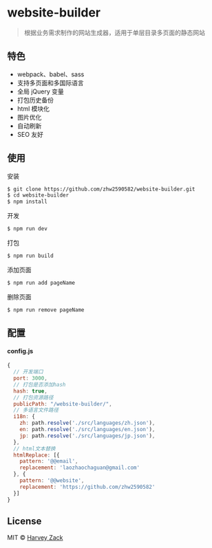 # website-builder

> 根据业务需求制作的网站生成器，适用于单层目录多页面的静态网站

## 特色

- webpack、babel、sass
- 支持多页面和多国际语言
- 全局 jQuery 变量
- 打包历史备份
- html 模块化
- 图片优化
- 自动刷新
- SEO 友好

## 使用

安装

```sh
$ git clone https://github.com/zhw2590582/website-builder.git
$ cd website-builder
$ npm install
```

开发

```sh
$ npm run dev
```

打包

```sh
$ npm run build
```

添加页面

```sh
$ npm run add pageName
```

删除页面

```sh
$ npm run remove pageName
```

## 配置

#### config.js

```js
{
  // 开发端口
  port: 3000,
  // 打包是否添加hash
  hash: true,
  // 打包资源路径
  publicPath: "/website-builder/",
  // 多语言文件路径
  i18n: {
    zh: path.resolve('./src/languages/zh.json'),
    en: path.resolve('./src/languages/en.json'),
    jp: path.resolve('./src/languages/jp.json'),
  },
  // html文本替换
  htmlReplace: [{
    pattern: '@@email',
    replacement: 'laozhaochaguan@gmail.com'
  }, {
    pattern: '@@website',
    replacement: 'https://github.com/zhw2590582'
  }]
}
```

## License

MIT © [Harvey Zack](https://www.zhw-island.com/)
